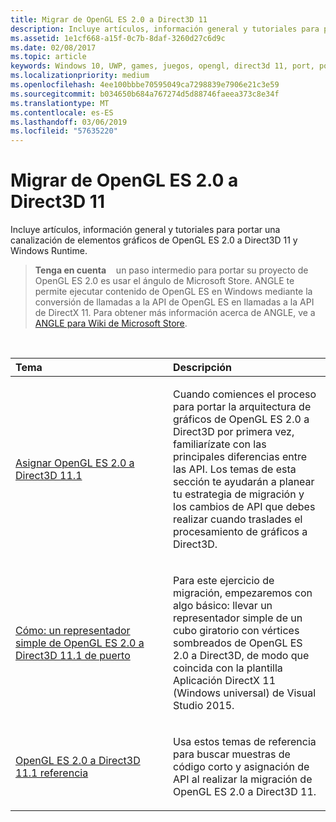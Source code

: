 ```yaml
---
title: Migrar de OpenGL ES 2.0 a Direct3D 11
description: Incluye artículos, información general y tutoriales para portar una canalización de elementos gráficos de OpenGL ES 2.0 a Direct3D 11 y Windows Runtime.
ms.assetid: 1e1cf668-a15f-0c7b-8daf-3260d27c6d9c
ms.date: 02/08/2017
ms.topic: article
keywords: Windows 10, UWP, games, juegos, opengl, direct3d 11, port, portar, graphics, gráficos
ms.localizationpriority: medium
ms.openlocfilehash: 4ee100bbbe70595049ca7298839e7906e21c3e59
ms.sourcegitcommit: b034650b684a767274d5d88746faeea373c8e34f
ms.translationtype: MT
ms.contentlocale: es-ES
ms.lasthandoff: 03/06/2019
ms.locfileid: "57635220"
---
```

# <a name="port-from-opengl-es-20-to-direct3d-11"></a>Migrar de OpenGL ES 2.0 a Direct3D 11



Incluye artículos, información general y tutoriales para portar una canalización de elementos gráficos de OpenGL ES 2.0 a Direct3D 11 y Windows Runtime.

> **Tenga en cuenta**    un paso intermedio para portar su proyecto de OpenGL ES 2.0 es usar el ángulo de Microsoft Store. ANGLE te permite ejecutar contenido de OpenGL ES en Windows mediante la conversión de llamadas a la API de OpenGL ES en llamadas a la API de DirectX 11. Para obtener más información acerca de ANGLE, ve a [ANGLE para Wiki de Microsoft Store](https://go.microsoft.com/fwlink/p/?linkid=618387).

 

<table>
<colgroup>
<col width="50%" />
<col width="50%" />
</colgroup>
<thead>
<tr class="header">
<th align="left">Tema</th>
<th align="left">Descripción</th>
</tr>
</thead>
<tbody>
<tr class="odd">
<td align="left"><p><a href="map-concepts-and-infrastructure.md">Asignar OpenGL ES 2.0 a Direct3D 11.1</a></p></td>
<td align="left"><p>Cuando comiences el proceso para portar la arquitectura de gráficos de OpenGL ES 2.0 a Direct3D por primera vez, familiarízate con las principales diferencias entre las API. Los temas de esta sección te ayudarán a planear tu estrategia de migración y los cambios de API que debes realizar cuando traslades el procesamiento de gráficos a Direct3D.</p></td>
</tr>
<tr class="even">
<td align="left"><p><a href="port-a-simple-opengl-es-2-0-renderer-to-directx-11-1.md">Cómo: un representador simple de OpenGL ES 2.0 a Direct3D 11.1 de puerto</a></p></td>
<td align="left"><p>Para este ejercicio de migración, empezaremos con algo básico: llevar un representador simple de un cubo giratorio con vértices sombreados de OpenGL ES 2.0 a Direct3D, de modo que coincida con la plantilla Aplicación DirectX 11 (Windows universal) de Visual Studio 2015.</p></td>
</tr>
<tr class="odd">
<td align="left"><p><a href="opengl-es-2-0-to-directx-11-1-reference.md">OpenGL ES 2.0 a Direct3D 11.1 referencia</a></p></td>
<td align="left"><p>Usa estos temas de referencia para buscar muestras de código corto y asignación de API al realizar la migración de OpenGL ES 2.0 a Direct3D 11.</p></td>
</tr>
</tbody>
</table>

 

 

 




